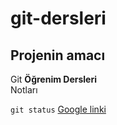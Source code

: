 # git-dersleri
## Projenin amacı
Git **Öğrenim Dersleri**<br /> Notları

`git status`
[Google linki](http://www.kutuphane.itu.edu.tr)
